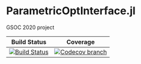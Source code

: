 # ParametricOptInterface.jl
GSOC 2020 project


| **Build Status** | **Coverage** | 
|:-----------------:|:-----------------:|
| [![Build Status][build-img]][build-url] | [![Codecov branch][codecov-img]][codecov-url]|

[build-img]: https://travis-ci.com/tomasfmg/ParametricOptInterface.jl.svg?branch=master
[build-url]: https://travis-ci.com/tomasfmg/ParametricOptInterface

[codecov-img]: https://codecov.io/gh/LAMPSPUC/StateSpaceModels.jl/coverage.svg?branch=master
[codecov-url]: https://codecov.io/gh/LAMPSPUC/StateSpaceModels.jl?branch=master
